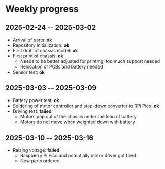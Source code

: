 # Weekly progress

## 2025-02-24 -- 2025-03-02

* Arrival of parts: **ok**
* Repository initialization: **ok**
* First draft of chassis model: **ok**
* First print of chassis: **ok**
	* Needs to be better adjusted for printing, too much support needed
	* Relocation of PCBs and battery needed
* Sensor test: **ok**

## 2025-03-03 -- 2025-03-09

* Battery power test: **ok**
* Soldering of motor controller and step-down converter to RPi Pico: **ok**
* Driving test: **failed**
	* Motors pop out of the chassis under the load of battery
	* Motors do not move when weighted down with battery

## 2025-03-10 -- 2025-03-16

* Raising voltage: **failed**
	* Raspberry Pi Pico and potentially motor driver got fried
	* New parts ordered
